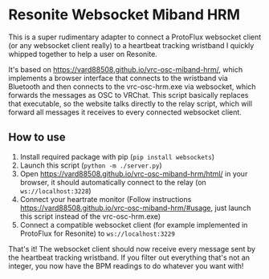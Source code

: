 # Resonite Websocket Miband HRM
This is a super rudimentary adapter to connect a ProtoFlux websocket client (or any websocket client really) to a heartbeat tracking wristband I quickly whipped together to help a user on Resonite.

It's based on https://vard88508.github.io/vrc-osc-miband-hrm/, which implements a browser interface that connects to the wristband via Bluetooth and then connects to the vrc-osc-hrm.exe via websocket, which forwards the messages as OSC to VRChat.
This script basically replaces that executable, so the website talks directly to the relay script, which will forward all messages it receives to every connected websocket client.

## How to use
1. Install required package with pip (`pip install websockets`)
2. Launch this script (`python -m ./server.py`)
3. Open https://vard88508.github.io/vrc-osc-miband-hrm/html/ in your browser, it should automatically connect to the relay (on `ws://localhost:3228`)
4. Connect your heartrate monitor (Follow instructions https://vard88508.github.io/vrc-osc-miband-hrm/#usage, just launch this script instead of the vrc-osc-hrm.exe)
5. Connect a compatible websocket client (for example implemented in ProtoFlux for Resonite) to `ws://localhost:3229`

That's it! The websocket client should now receive every message sent by the heartbeat tracking wristband.
If you filter out everything that's not an integer, you now have the BPM readings to do whatever you want with!
